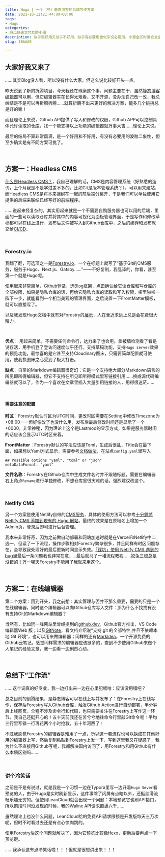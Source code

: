 ```yaml
---
title: Hugo | 一个（些）静态博客的后端写作方案
date: 2021-10-12T21:44:00+08:00
tags:
- Hugo
categories:
- 麻瓜快速念咒互助小组
description: 似乎很好用又似乎不好用，似乎有必要用也似乎没必要用，小惠金区时常会发生这样的事
slug: 18AAA9

---
```

## 大家好我又来了

……其实Blog没人看，所以没有什么大家，但这么说比较好开头一点。

昨天说到了新的折腾项目，今天我还在琢磨这个事，问题主要在于，虽然[静态博客编辑器](https://jingtaiboke.com/)可以用，但它编辑器实在长得太难看，又不开源，没办法自己改一改，我总纠结是不是可以再折腾折腾……就算折腾不出来更好的解决方案，能多几个挑挑总是好的嘛！

而且理论上来说，Github API提供了写入和修改的权限，Github APP可以控制具体允许读取的仓库，找一个能支持以上功能的编辑器就万事大吉……理论上来说。

最后的结局不算非常圆满，是一个好用和不好用，有没有必要用的波粒二象性，但至少确实是有不同方案可挑了。

<br>

## 方案一：Headless CMS

[什么是Headless  CMS？](https://www.sitecore.com/zh-cn/knowledge-center/digital-marketing-resources/what-is-a-headless-cms)，我自己理解的话，CMS是内容管理系统（好熟悉的造词，上个月我是不是学过差不多的，比如Git是版本管理系统？），可以用来建站，而Headless CMS是将本来捆绑在一起的前后端分离开，于是我们可以单独使用它提供的后端来联结已经写好的前端程序。

……说起来怪复杂的，其实用起来就是一个不需要自购服务器也可以用的后端，里面的一些可以读取仓库并将其中的内容可视化为面板管理界面，于是写作和修改草稿都可以在线上进行，发布后文件被写入到Github仓库中，之后的编译和发布就交给[CI/CD](https://www.redhat.com/zh/topics/devops/what-is-ci-cd)。

<br>

### Forestry.io

我翻了翻，可选项之一是[Forestry.io](https://forestry.io/)，一个在标题上就写了“基于Git的CMS服务，服务于Hugo、Next.js、Gatsby……”——不好复制，我乱译的，你看，甚至第一个就是Hugo呢。

使用起来非常简单，Github登录，选Blog框架，点击确认给它读仓库和写仓库的全部权限，如果是隐私仓库的话，再给它隐私仓库的读取和写入权限，噼里啪啦一阵下一步，就能看到一个相当美观的管理界面，之后设置一下FrontMatter模板，就可以直接写了。

以及我发现Hugo文档中就有对Forestry的[展示](https://gohugo.io/showcase/forestry/)，人在舍近求远上总是会花费很大精力。

<br>

**优点**： 用起来简单，不需要任何命令行，达力来了也会用。拿被墙检测看了看是说存活，用手机登了登访问速度似乎还行。支持草稿功能，支持`Hugo server`效果的预览功能，最惊喜的是它甚至支持Cloudinary图床，只需要简单配置就可使用，使我换图床之心受到了极大打击。

**缺点**：自带的Markdown编辑器很奇幻：它是一个支持绝大部分Markdown语言的所见即所得编辑器，但它不支持在所见即所得模式里写链接引用……换成源代码编辑器就可以了，作为一个喜欢在文章里插入大量引用链接的人，用得很迷茫……

<br>

#### 需要注意的配置

**时区**：Forestry默认时区为UTC时间，更改时区需要在Setting中修改Timezone为+08:00——但好像改了也没什么用，发布后最后修改时间还是显示了一个+0000，非常神秘，因为理论上这个是Lastmod的显示方式，如果是服务器时间的话应该会显示UTC时区来着。

**FrontMatter**：Forestry默认的写法应该是Toml，生成后很乱，Title会在最下面，如果想以Yaml方式显示，需要参考[文档做法](https://forestry.io/docs/faqs/how-to-use-yaml-json-front-matter-w-hugo/)，在站点`config.yaml`里写入

    ## Possible options "yaml", "toml" or "json"
    metaDataFormat: "yaml"

**文件名称**：Forestry在Github仓库中生成文件名时并不跟随标题，需要在编辑器右上角点`Rename`进行单独修改，不想仓库里很灾难的话，强烈建议改这个。

<br>

### Netlify CMS

另一个方案是使用Netlify自带的[CMS服务](https://www.netlifycms.org/)，具体的使用方法可以参考[十分鐘將 Netlify CMS 添加到現有的 Hugo 網站](https://www.namepluto.com/%e5%8d%81%e5%88%86%e9%90%98%e5%b0%87-netlify-cms-%e6%b7%bb%e5%8a%a0%e5%88%b0%e7%8f%be%e6%9c%89%e7%9a%84-hugo-%e7%b6%b2%e7%ab%99/)。最终的效果是在原域名上增加一个Admin页，登录后即可进行后台管理。

我本来非常好奇，因为之前做自动部署和网站加速时就是在Vercel和Netlify中二选一，但读了一下流程，操作步骤相对Forestry繁杂很多，并且同样有时区问题存在，会导致我处理好的最后更新时间显示失效。[「踩坑」使用 Netlify CMS 遇到的 bug](https://loafing.cn/posts/netlify-cms-bugs.html)里最后一条问题我也非常在意……最后就马了一堆流程教程……狡兔三窟总是没错的！万一哪天Forestry不能用了我就来用这个。

<br>

## 方案二：在线编辑器

第二个方案：回到开头，我之前想：其实管理与否并不那么重要，需要的只是一个在线编辑器，同时这个编辑器可以向Github仓库写入文件：那为什么不找找有没有支持Git的Markdown编辑器？

当然有，比如阮一峰网站里曾经提到的[github.dev](https://docs.github.com/en/codespaces/developing-in-codespaces/web-based-editor)，Github官方推出，VS Code 编辑器Web 版；以及[GitNote](https://gitnoteapp.com/zh/)，看文档介绍说“支持 git 的全部特性,并且不依赖本地 Git 环境”，也可以用来做编辑器；同样的还有[MarkIdea](https://github.com/Hansanshi/mark-idea)，一个开源免费的Github云笔记。感觉同样需求的编辑器应该挺多的，查到不少使用Github来做个人笔记的经验文章，我一边看一边剧烈心动。

<br>

## 总结下“工作流”

……这个词真的好专业，我一边打出来一边在心里犯嘀咕：应该没用错吧？

总之目前的倒腾结果，是静态博客可以在线上写并发布了：在Forestry上在线写作，保存后Forestry写入Github仓库，触发Github Action进行自动部署，半分钟后上线网页。全程不涉及命令行和代码，也只需要关注在Forestry上写作这一环节。我自己还挺开心的！五十天前我还在苦兮兮地往命令行里敲Git命令呢！平均三行里写错一行再花两个小时抢救，五十年河西了！

不过我感觉Forestry的编辑器是难用了一点，所以这一套流程也可以换成在其他好用的编辑器上写，然后复制粘贴到Forestry上发一下，写到这里我又在疑惑了，我为什么不直接用Github写呢，我都解决国内访问了，用Forestry和用Github有什么本质区别吗……

<br>

### 讲个冷笑话

之前是不是有说过，就是我是一个习惯一边在Typora里写一边开着`Hugo Sever`看预览的人，由于Hugo是实时刷新显示，这件事除了闪屏有点瞎以外，还挺丝滑流畅乐趣无穷的。但使用LeanCloud就会出现一个问题：本地预览它也刷API接口，所以前段时间没发现的时候，我的Waline API请求直逼六千……

虽然理论上也没什么问题，LeanCloud给的免费API请求限额是开发版每天三万次呢，但时不时看过去还是有点心惊肉跳的。

使用Forestry后这个问题就解决了，因为它预览比较像Hexo，更新后要再点一下预览键。

……我承认这有点冷笑话啦！！！但就是很想讲出来！！！

<br>
